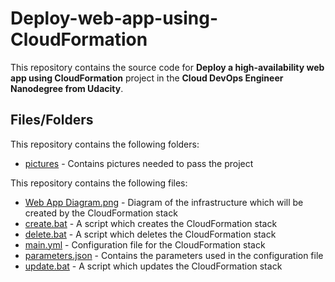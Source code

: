 # Deploy-web-app-using-CloudFormation

This repository contains the source code for **Deploy a high-availability web app using CloudFormation** project in the **Cloud DevOps Engineer Nanodegree from Udacity**. 

## Files/Folders
This repository contains the following folders:
- [pictures](https://github.com/HasanDevOps2003/Deploy-web-app-using-CloudFormation/tree/create-readme/pictures) - Contains pictures needed to pass the project

This repository contains the following files:
- [Web App Diagram.png](https://github.com/HasanDevOps2003/Deploy-web-app-using-CloudFormation/blob/create-readme/Web%20App%20Diagram.png) - Diagram of the infrastructure which will be created by the CloudFormation stack
- [create.bat](https://github.com/HasanDevOps2003/Deploy-web-app-using-CloudFormation/blob/create-readme/create.bat) - A script which creates the CloudFormation stack
- [delete.bat](https://github.com/HasanDevOps2003/Deploy-web-app-using-CloudFormation/blob/create-readme/delete.bat) - A script which deletes the CloudFormation stack
- [main.yml](https://github.com/HasanDevOps2003/Deploy-web-app-using-CloudFormation/blob/create-readme/main.yml) - Configuration file for the CloudFormation stack
- [parameters.json](https://github.com/HasanDevOps2003/Deploy-web-app-using-CloudFormation/blob/create-readme/parameters.json) - Contains the parameters used in the configuration file
- [update.bat](https://github.com/HasanDevOps2003/Deploy-web-app-using-CloudFormation/blob/create-readme/update.bat) - A script which updates the CloudFormation stack